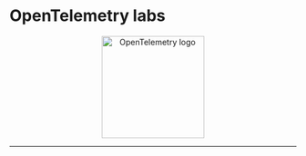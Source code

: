 # OpenTelemetry labs

<p align="center">
  <a href="https://opentelemetry.io/">
    <img src="https://opentelemetry.io/img/logos/opentelemetry-horizontal-color.svg" alt="OpenTelemetry logo" height="180">
  </a>
</p>

---